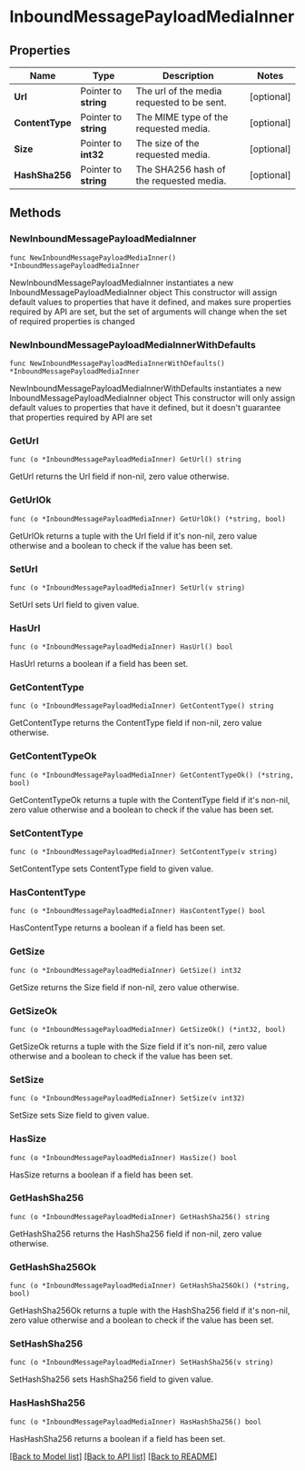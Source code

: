 # InboundMessagePayloadMediaInner

## Properties

Name | Type | Description | Notes
------------ | ------------- | ------------- | -------------
**Url** | Pointer to **string** | The url of the media requested to be sent. | [optional] 
**ContentType** | Pointer to **string** | The MIME type of the requested media. | [optional] 
**Size** | Pointer to **int32** | The size of the requested media. | [optional] 
**HashSha256** | Pointer to **string** | The SHA256 hash of the requested media. | [optional] 

## Methods

### NewInboundMessagePayloadMediaInner

`func NewInboundMessagePayloadMediaInner() *InboundMessagePayloadMediaInner`

NewInboundMessagePayloadMediaInner instantiates a new InboundMessagePayloadMediaInner object
This constructor will assign default values to properties that have it defined,
and makes sure properties required by API are set, but the set of arguments
will change when the set of required properties is changed

### NewInboundMessagePayloadMediaInnerWithDefaults

`func NewInboundMessagePayloadMediaInnerWithDefaults() *InboundMessagePayloadMediaInner`

NewInboundMessagePayloadMediaInnerWithDefaults instantiates a new InboundMessagePayloadMediaInner object
This constructor will only assign default values to properties that have it defined,
but it doesn't guarantee that properties required by API are set

### GetUrl

`func (o *InboundMessagePayloadMediaInner) GetUrl() string`

GetUrl returns the Url field if non-nil, zero value otherwise.

### GetUrlOk

`func (o *InboundMessagePayloadMediaInner) GetUrlOk() (*string, bool)`

GetUrlOk returns a tuple with the Url field if it's non-nil, zero value otherwise
and a boolean to check if the value has been set.

### SetUrl

`func (o *InboundMessagePayloadMediaInner) SetUrl(v string)`

SetUrl sets Url field to given value.

### HasUrl

`func (o *InboundMessagePayloadMediaInner) HasUrl() bool`

HasUrl returns a boolean if a field has been set.

### GetContentType

`func (o *InboundMessagePayloadMediaInner) GetContentType() string`

GetContentType returns the ContentType field if non-nil, zero value otherwise.

### GetContentTypeOk

`func (o *InboundMessagePayloadMediaInner) GetContentTypeOk() (*string, bool)`

GetContentTypeOk returns a tuple with the ContentType field if it's non-nil, zero value otherwise
and a boolean to check if the value has been set.

### SetContentType

`func (o *InboundMessagePayloadMediaInner) SetContentType(v string)`

SetContentType sets ContentType field to given value.

### HasContentType

`func (o *InboundMessagePayloadMediaInner) HasContentType() bool`

HasContentType returns a boolean if a field has been set.

### GetSize

`func (o *InboundMessagePayloadMediaInner) GetSize() int32`

GetSize returns the Size field if non-nil, zero value otherwise.

### GetSizeOk

`func (o *InboundMessagePayloadMediaInner) GetSizeOk() (*int32, bool)`

GetSizeOk returns a tuple with the Size field if it's non-nil, zero value otherwise
and a boolean to check if the value has been set.

### SetSize

`func (o *InboundMessagePayloadMediaInner) SetSize(v int32)`

SetSize sets Size field to given value.

### HasSize

`func (o *InboundMessagePayloadMediaInner) HasSize() bool`

HasSize returns a boolean if a field has been set.

### GetHashSha256

`func (o *InboundMessagePayloadMediaInner) GetHashSha256() string`

GetHashSha256 returns the HashSha256 field if non-nil, zero value otherwise.

### GetHashSha256Ok

`func (o *InboundMessagePayloadMediaInner) GetHashSha256Ok() (*string, bool)`

GetHashSha256Ok returns a tuple with the HashSha256 field if it's non-nil, zero value otherwise
and a boolean to check if the value has been set.

### SetHashSha256

`func (o *InboundMessagePayloadMediaInner) SetHashSha256(v string)`

SetHashSha256 sets HashSha256 field to given value.

### HasHashSha256

`func (o *InboundMessagePayloadMediaInner) HasHashSha256() bool`

HasHashSha256 returns a boolean if a field has been set.


[[Back to Model list]](../README.md#documentation-for-models) [[Back to API list]](../README.md#documentation-for-api-endpoints) [[Back to README]](../README.md)



